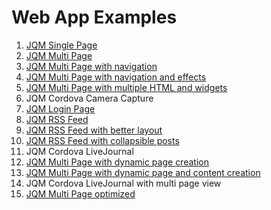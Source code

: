 Web App Examples
================

1. [JQM Single Page](http://htmlpreview.github.com/?https://github.com/leoz2011/web-app-examples/blob/master/jqm-one-page/index.html)
2. [JQM Multi Page](http://htmlpreview.github.com/?https://github.com/leoz2011/web-app-examples/blob/master/jqm-multi-page/index.html)
3. [JQM Multi Page with navigation](http://htmlpreview.github.com/?https://github.com/leoz2011/web-app-examples/blob/master/jqm-multi-page-nav/index.html)
4. [JQM Multi Page with navigation and effects](http://htmlpreview.github.com/?https://github.com/leoz2011/web-app-examples/blob/master/jqm-multi-page-complex/index.html)
5. [JQM Multi Page with multiple HTML and widgets](http://rawgithub.com/leoz2011/web-app-examples/master/jqm-multi-page-more-complex/index.html)
6. JQM Cordova Camera Capture
7. [JQM Login Page](http://rawgithub.com/leoz2011/web-app-examples/master/jqm-login-page/index.html)
8. [JQM RSS Feed](http://htmlpreview.github.com/?https://github.com/leoz2011/web-app-examples/blob/master/jqm-rss-feed/index.html)
9. [JQM RSS Feed with better layout](http://htmlpreview.github.com/?https://github.com/leoz2011/web-app-examples/blob/master/jqm-rss-feed-complex/index.html)
10. [JQM RSS Feed with collapsible posts](http://htmlpreview.github.com/?https://github.com/leoz2011/web-app-examples/blob/master/jqm-rss-feed-more-complex/index.html)
11. JQM Cordova LiveJournal
12. [JQM Multi Page with dynamic page creation](http://htmlpreview.github.com/?https://github.com/leoz2011/web-app-examples/blob/master/jqm-multi-page-dynamic/index.html)
13. [JQM Multi Page with dynamic page and content creation](http://htmlpreview.github.com/?https://github.com/leoz2011/web-app-examples/blob/master/jqm-multi-page-content-dynamic/index.html)
14. JQM Cordova LiveJournal with multi page view
15. [JQM Multi Page optimized](http://htmlpreview.github.com/?https://github.com/leoz2011/web-app-examples/blob/master/jqm-multi-page-optimal/index.html)

